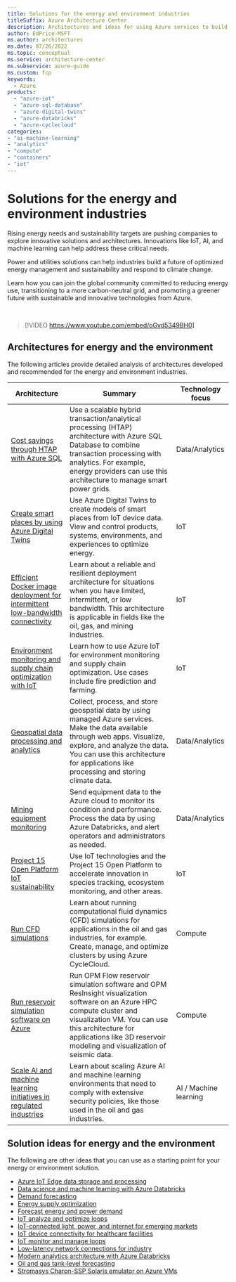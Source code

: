 ```yaml
---
title: Solutions for the energy and environment industries
titleSuffix: Azure Architecture Center
description: Architectures and ideas for using Azure services to build efficient, scalable, and reliable solutions in the energy and environment industries.
author: EdPrice-MSFT
ms.author: architectures 
ms.date: 07/26/2022
ms.topic: conceptual
ms.service: architecture-center
ms.subservice: azure-guide
ms.custom: fcp 
keywords:
  - Azure
products:
  - "azure-iot"
  - "azure-sql-database"
  - "azure-digital-twins"
  - "azure-databricks"
  - "azure-cyclecloud"
categories:
- "ai-machine-learning"
- "analytics"
- "compute"
- "containers"
- "iot"
---
```


# Solutions for the energy and environment industries

Rising energy needs and sustainability targets are pushing companies to explore innovative solutions and architectures. Innovations like IoT, AI, and machine learning can help address these critical needs. 

Power and utilities solutions can help industries build a future of optimized energy management and sustainability and respond to climate change.

Learn how you can join the global community committed to reducing energy use, transitioning to a more carbon-neutral grid, and promoting a greener future with sustainable and innovative technologies from Azure.

<br>

> [!VIDEO https://www.youtube.com/embed/oGvd5349BH0]

## Architectures for energy and the environment

The following articles provide detailed analysis of architectures developed and recommended for the energy and environment industries.

| Architecture | Summary | Technology focus |
| ------- | ------- | ------- |
|[Cost savings through HTAP with Azure SQL](/azure/architecture/example-scenario/data/azure-sql-htap)|Use a scalable hybrid transaction/analytical processing (HTAP)  architecture with Azure SQL Database to combine transaction processing with analytics. For example, energy providers can use this architecture to manage smart power grids.|Data/Analytics|
|[Create smart places by using Azure Digital Twins](/azure/architecture/example-scenario/iot/smart-places)|Use Azure Digital Twins to create models of smart places from IoT device data. View and control products, systems, environments, and experiences to optimize energy.|IoT|
|[Efficient Docker image deployment for intermittent low-bandwidth connectivity](/azure/architecture/example-scenario/iot/efficient-docker-image-deployment)|Learn about a reliable and resilient deployment architecture for situations when you have limited, intermittent, or low bandwidth. This architecture is applicable in fields like the oil, gas, and mining industries.|IoT|
|[Environment monitoring and supply chain optimization with IoT](/azure/architecture/solution-ideas/articles/environment-monitoring-and-supply-chain-optimization) |Learn how to use Azure IoT for environment monitoring and supply chain optimization. Use cases include fire prediction and farming.|IoT|
|[Geospatial data processing and analytics](/azure/architecture/example-scenario/data/geospatial-data-processing-analytics-azure)|Collect, process, and store geospatial data by using managed Azure services. Make the data available through web apps. Visualize, explore, and analyze the data. You can use this architecture for applications like processing and storing climate data.|Data/Analytics|
|[Mining equipment monitoring](/azure/architecture/solution-ideas/articles/monitor-mining-equipment) |Send equipment data to the Azure cloud to monitor its condition and performance. Process the data by using Azure Databricks, and alert operators and administrators as needed.|Data/Analytics|
|[Project 15 Open Platform IoT sustainability](/azure/architecture/solution-ideas/articles/project-15-iot-sustainability)|Use IoT technologies and the Project 15 Open Platform to accelerate innovation in species tracking, ecosystem monitoring, and other areas.|IoT|
|[Run CFD simulations](/azure/architecture/example-scenario/infrastructure/hpc-cfd)|Learn about running computational fluid dynamics (CFD) simulations for applications in the oil and gas industries, for example. Create, manage, and optimize clusters by using Azure CycleCloud.|Compute|
|[Run reservoir simulation software on Azure](/azure/architecture/example-scenario/infrastructure/reservoir-simulation)|Run OPM Flow reservoir simulation software and OPM ResInsight visualization software on an Azure HPC compute cluster and visualization VM. You can use this architecture for applications like 3D reservoir modeling and visualization of seismic data. |Compute|
|[Scale AI and machine learning initiatives in regulated industries](/azure/architecture/example-scenario/ai/scale-ai-and-machine-learning-in-regulated-industries)|Learn about scaling Azure AI and machine learning environments that need to comply with extensive security policies, like those used in the oil and gas industries.|AI / Machine learning|

## Solution ideas for energy and the environment

The following are other ideas that you can use as a starting point for your energy or environment solution.
-	[Azure IoT Edge data storage and processing](/azure/architecture/solution-ideas/articles/data-storage-edge)
-	[Data science and machine learning with Azure Databricks](/azure/architecture/solution-ideas/articles/azure-databricks-data-science-machine-learning)
-	[Demand forecasting](/azure/architecture/solution-ideas/articles/demand-forecasting)
-	[Energy supply optimization](/azure/architecture/solution-ideas/articles/energy-supply-optimization) 
-	[Forecast energy and power demand](/azure/architecture/solution-ideas/articles/forecast-energy-power-demand)
-	[IoT analyze and optimize loops](/azure/architecture/example-scenario/iot/analyze-optimize-loop)
-	[IoT-connected light, power, and internet for emerging markets](/azure/architecture/solution-ideas/articles/iot-power-management)
-	[IoT device connectivity for healthcare facilities](/azure/architecture/solution-ideas/articles/healthcare-network)
-	[IoT monitor and manage loops](/azure/architecture/example-scenario/iot/monitor-manage-loop)
-	[Low-latency network connections for industry](/azure/architecture/solution-ideas/articles/low-latency-network)
-	[Modern analytics architecture with Azure Databricks](/azure/architecture/solution-ideas/articles/azure-databricks-modern-analytics-architecture)
-	[Oil and gas tank-level forecasting](/azure/architecture/solution-ideas/articles/oil-and-gas-tank-level-forecasting)
-	[Stromasys Charon-SSP Solaris emulator on Azure VMs](/azure/architecture/solution-ideas/articles/solaris-azure)
